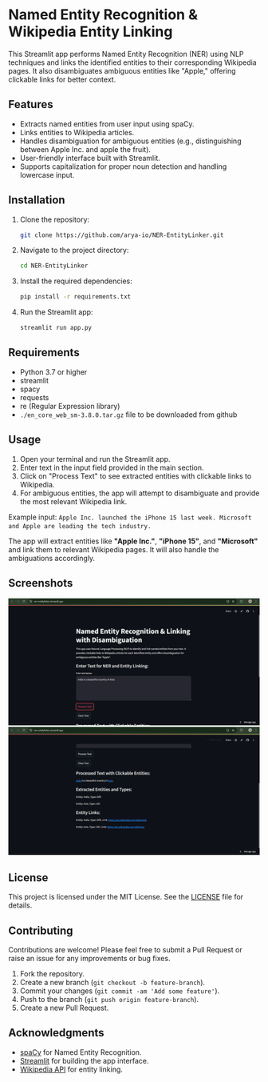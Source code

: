 # Named Entity Recognition & Wikipedia Entity Linking

This Streamlit app performs Named Entity Recognition (NER) using NLP techniques and links the identified entities to their corresponding Wikipedia pages. It also disambiguates ambiguous entities like "Apple," offering clickable links for better context.

## Features
- Extracts named entities from user input using spaCy.
- Links entities to Wikipedia articles.
- Handles disambiguation for ambiguous entities (e.g., distinguishing between Apple Inc. and apple the fruit).
- User-friendly interface built with Streamlit.
- Supports capitalization for proper noun detection and handling lowercase input.

## Installation

1. Clone the repository:
    ```bash
    git clone https://github.com/arya-io/NER-EntityLinker.git
    ```

2. Navigate to the project directory:
    ```bash
    cd NER-EntityLinker
    ```

3. Install the required dependencies:
    ```bash
    pip install -r requirements.txt
    ```

4. Run the Streamlit app:
    ```bash
    streamlit run app.py
    ```

## Requirements

- Python 3.7 or higher
- streamlit
- spacy
- requests
- re (Regular Expression library)
- `./en_core_web_sm-3.8.0.tar.gz` file to be downloaded from github

## Usage

1. Open your terminal and run the Streamlit app.
2. Enter text in the input field provided in the main section.
3. Click on "Process Text" to see extracted entities with clickable links to Wikipedia.
4. For ambiguous entities, the app will attempt to disambiguate and provide the most relevant Wikipedia link.

Example input: 
`Apple Inc. launched the iPhone 15 last week. Microsoft and Apple are leading the tech industry.`

The app will extract entities like **"Apple Inc."**, **"iPhone 15"**, and **"Microsoft"** and link them to relevant Wikipedia pages.
It will also handle the ambiguations accordingly.
## Screenshots

![App Interface Screenshot](screenshot.png)
![App Interface Screenshot](screenshot_.png)

## License

This project is licensed under the MIT License. See the [LICENSE](LICENSE) file for details.

## Contributing

Contributions are welcome! Please feel free to submit a Pull Request or raise an issue for any improvements or bug fixes.

1. Fork the repository.
2. Create a new branch (`git checkout -b feature-branch`).
3. Commit your changes (`git commit -am 'Add some feature'`).
4. Push to the branch (`git push origin feature-branch`).
5. Create a new Pull Request.

## Acknowledgments

- [spaCy](https://spacy.io/) for Named Entity Recognition.
- [Streamlit](https://streamlit.io/) for building the app interface.
- [Wikipedia API](https://www.mediawiki.org/wiki/API:Main_page) for entity linking.


